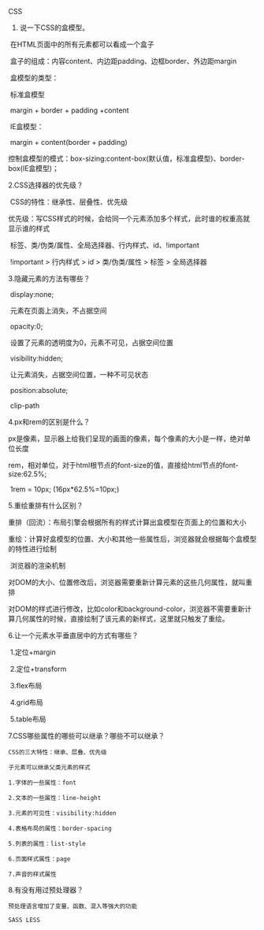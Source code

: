 CSS

1. 说一下CSS的盒模型。

​			在HTML页面中的所有元素都可以看成一个盒子

​			盒子的组成：内容content、内边距padding、边框border、外边距margin

​			盒模型的类型：

​					标准盒模型

​							margin + border + padding +content

​					IE盒模型：

​							margin + content(border + padding)

​			控制盒模型的模式：box-sizing:content-box(默认值，标准盒模型)、border-box(IE盒模型)；

2.CSS选择器的优先级？

​		CSS的特性：继承性、层叠性、优先级

​		优先级：写CSS样式的时候，会给同一个元素添加多个样式，此时谁的权重高就显示谁的样式

​		标签、类/伪类/属性、全局选择器、行内样式、id、!important

​		!important > 行内样式 > id > 类/伪类/属性 > 标签 > 全局选择器

3.隐藏元素的方法有哪些？

​		display:none;

​			元素在页面上消失，不占据空间

​		opacity:0;

​			设置了元素的透明度为0，元素不可见，占据空间位置

​		visibility:hidden;

​			让元素消失，占据空间位置，一种不可见状态

​		position:absolute;

​		clip-path

4.px和rem的区别是什么？

​		px是像素，显示器上给我们呈现的画面的像素，每个像素的大小是一样，绝对单位长度

​		rem，相对单位，对于html根节点的font-size的值，直接给html节点的font-size:62.5%;

​				1rem = 10px;	(16px*62.5%=10px;)

5.重绘重排有什么区别？

​		重排（回流）：布局引擎会根据所有的样式计算出盒模型在页面上的位置和大小

​		重绘：计算好盒模型的位置、大小和其他一些属性后，浏览器就会根据每个盒模型的特性进行绘制

​		浏览器的渲染机制

​		对DOM的大小、位置修改后，浏览器需要重新计算元素的这些几何属性，就叫重排

​		对DOM的样式进行修改，比如color和background-color，浏览器不需要重新计算几何属性的时候，直接绘制了该元素的新样式，这里就只触发了重绘。

6.让一个元素水平垂直居中的方式有哪些？

​		1.定位+margin

​		2.定位+transform

​		3.flex布局

​		4.grid布局

​		5.table布局

7.CSS哪些属性的哪些可以继承？哪些不可以继承？

    CSS的三大特性：继承、层叠、优先级 

    子元素可以继承父类元素的样式

    1.字体的一些属性：font

    2.文本的一些属性：line-height

    3.元素的可见性：visibility:hidden

    4.表格布局的属性：border-spacing

    5.列表的属性：list-style

    6.页面样式属性：page

    7.声音的样式属性

8.有没有用过预处理器？

    预处理语言增加了变量、函数、混入等强大的功能
    
    SASS LESS

​		





​		

​		
